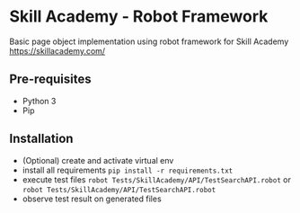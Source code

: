 # Skill Academy - Robot Framework
Basic page object implementation using robot framework for Skill Academy https://skillacademy.com/

## Pre-requisites
- Python 3
- Pip

## Installation

- (Optional) create and activate virtual env
- install all requirements `pip install -r requirements.txt`
- execute test files `robot Tests/SkillAcademy/API/TestSearchAPI.robot` or `robot Tests/SkillAcademy/API/TestSearchAPI.robot`
- observe test result on generated files